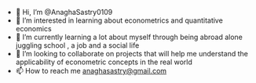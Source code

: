 - 👋 Hi, I’m @AnaghaSastry0109
- 👀 I’m interested in learning about econometrics and quantitative economics 
- 🌱 I’m currently learning a lot about myself through being abroad alone juggling school , a job and a social life 
- 💞️ I’m looking to collaborate on projects that will help me understand the applicability of econometric concepts in the real world
- 📫 How to reach me anaghasastry@gmail.com

<!---
AnaghaSastry0109/AnaghaSastry0109 is a ✨ special ✨ repository because its `README.md` (this file) appears on your GitHub profile.
You can click the Preview link to take a look at your changes.
--->
